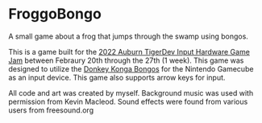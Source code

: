 # FroggoBongo

 A small game about a frog that jumps through the swamp using bongos.


This is a game built for the [2022 Auburn TigerDev Input Hardware Game Jam](https://itch.io/jam/tigerdev-hardware-peripheral-) between Febraury 20th through the 27th (1 week). This game was designed to utilize the [Donkey Konga Bongos](https://en.wikipedia.org/wiki/Donkey_Kong_Jungle_Beat#Development) for the Nintendo Gamecube as an input device. This game also supports arrow keys for input.


All code and art was created by myself. Background music was used with permission from Kevin Macleod. Sound effects were found from various users from freesound.org
